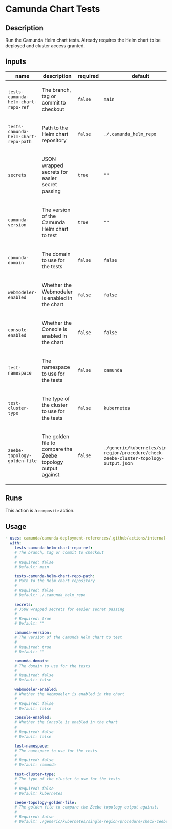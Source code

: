 # Camunda Chart Tests

## Description

Run the Camunda Helm chart tests. Already requires the Helm chart to be deployed and cluster access granted.


## Inputs

| name | description | required | default |
| --- | --- | --- | --- |
| `tests-camunda-helm-chart-repo-ref` | <p>The branch, tag or commit to checkout</p> | `false` | `main` |
| `tests-camunda-helm-chart-repo-path` | <p>Path to the Helm chart repository</p> | `false` | `./.camunda_helm_repo` |
| `secrets` | <p>JSON wrapped secrets for easier secret passing</p> | `true` | `""` |
| `camunda-version` | <p>The version of the Camunda Helm chart to test</p> | `true` | `""` |
| `camunda-domain` | <p>The domain to use for the tests</p> | `false` | `false` |
| `webmodeler-enabled` | <p>Whether the Webmodeler is enabled in the chart</p> | `false` | `false` |
| `console-enabled` | <p>Whether the Console is enabled in the chart</p> | `false` | `false` |
| `test-namespace` | <p>The namespace to use for the tests</p> | `false` | `camunda` |
| `test-cluster-type` | <p>The type of the cluster to use for the tests</p> | `false` | `kubernetes` |
| `zeebe-topology-golden-file` | <p>The golden file to compare the Zeebe topology output against.</p> | `false` | `./generic/kubernetes/single-region/procedure/check-zeebe-cluster-topology-output.json` |


## Runs

This action is a `composite` action.

## Usage

```yaml
- uses: camunda/camunda-deployment-references/.github/actions/internal-camunda-chart-tests@main
  with:
    tests-camunda-helm-chart-repo-ref:
    # The branch, tag or commit to checkout
    #
    # Required: false
    # Default: main

    tests-camunda-helm-chart-repo-path:
    # Path to the Helm chart repository
    #
    # Required: false
    # Default: ./.camunda_helm_repo

    secrets:
    # JSON wrapped secrets for easier secret passing
    #
    # Required: true
    # Default: ""

    camunda-version:
    # The version of the Camunda Helm chart to test
    #
    # Required: true
    # Default: ""

    camunda-domain:
    # The domain to use for the tests
    #
    # Required: false
    # Default: false

    webmodeler-enabled:
    # Whether the Webmodeler is enabled in the chart
    #
    # Required: false
    # Default: false

    console-enabled:
    # Whether the Console is enabled in the chart
    #
    # Required: false
    # Default: false

    test-namespace:
    # The namespace to use for the tests
    #
    # Required: false
    # Default: camunda

    test-cluster-type:
    # The type of the cluster to use for the tests
    #
    # Required: false
    # Default: kubernetes

    zeebe-topology-golden-file:
    # The golden file to compare the Zeebe topology output against.
    #
    # Required: false
    # Default: ./generic/kubernetes/single-region/procedure/check-zeebe-cluster-topology-output.json
```
